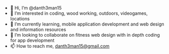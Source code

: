 - 👋 Hi, I’m @danth3man15
- 👀 I’m interested in coding, wood working, outdoors, videogames, locations
- 🌱 I’m currently learning, mobile application development and web design and information resources
- 💞️ I’m looking to collaborate on fitness web design with in depth coding for app development 
- 📫 How to reach me, danth3man15@gmail.com

<!---
danth3man15/danth3man15 is a ✨ special ✨ repository because its `README.md` (this file) appears on your GitHub profile.
You can click the Preview link to take a look at your changes.
--->
